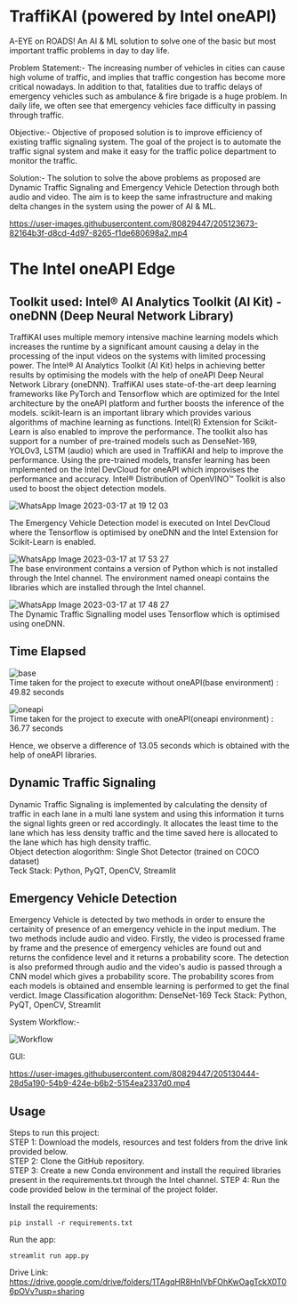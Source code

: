 # TraffiKAI (powered by Intel oneAPI)

A-EYE on ROADS!
An AI & ML solution to solve one of the basic but most important traffic problems in day to day life.  

Problem Statement:- The increasing number of vehicles in cities can cause high volume of traffic, and implies that traffic congestion has become more critical nowadays. In addition to that, fatalities due to traffic delays of emergency vehicles such as ambulance & fire brigade is a huge problem. In daily life, we often see that emergency vehicles face difficulty in passing through traffic.

Objective:- Objective of proposed solution is to improve efficiency of existing traffic signaling system. The goal of the project is to automate the traffic signal system and make it easy for the traffic police department to monitor the traffic.

Solution:- The solution to solve the above problems as proposed are Dynamic Traffic Signaling and Emergency Vehicle Detection through both audio and video. The aim is to keep the same infrastructure and making delta changes in the system using the power of AI & ML.

https://user-images.githubusercontent.com/80829447/205123673-82164b3f-d8cd-4d97-8265-f1de680698a2.mp4  

# The Intel oneAPI Edge  
## Toolkit used: Intel® AI Analytics Toolkit (AI Kit) - oneDNN (Deep Neural Network Library)
TraffiKAI uses multiple memory intensive machine learning models which increases the runtime by a significant amount causing a delay in the processing of the input videos on the systems with limited processing power. The Intel® AI Analytics Toolkit (AI Kit) helps in achieving better results by optimising the models with the help of oneAPI Deep Neural Network Library (oneDNN). TraffiKAI uses state-of-the-art deep learning frameworks like PyTorch and Tensorflow which are optimized for the Intel architecture by the oneAPI platform and further boosts the inference of the models. scikit-learn is an important library which provides various algorithms of machine learning as functions. Intel(R) Extension for Scikit-Learn is also enabled to improve the performance. The toolkit also has support for a number of pre-trained models such as DenseNet-169, YOLOv3, LSTM (audio) which are used in TraffiKAI and help to improve the performance. Using the pre-trained models, transfer learning has been implemented on the Intel DevCloud for oneAPI which improvises the performance and accuracy. Intel® Distribution of OpenVINO™ Toolkit is also used to boost the object detection models.

![WhatsApp Image 2023-03-17 at 19 12 03](https://user-images.githubusercontent.com/80829447/225927241-274a2524-7f6c-4070-a0d9-98c323a91e4d.jpg)

The Emergency Vehicle Detection model is executed on Intel DevCloud where the Tensorflow is optimised by oneDNN and the Intel Extension for Scikit-Learn is enabled.  

![WhatsApp Image 2023-03-17 at 17 53 27](https://user-images.githubusercontent.com/80829447/225928507-7d0b7666-016e-48f8-b62b-60177941fcbf.jpg)  
The base environment contains a version of Python which is not installed through the Intel channel. The environment named oneapi contains the libraries which are installed through the Intel channel. 

![WhatsApp Image 2023-03-17 at 17 48 27](https://user-images.githubusercontent.com/80829447/225928512-ef24a2a3-c707-41c1-a6eb-76fbf5d2eeef.jpg)  
The Dynamic Traffic Signalling model uses Tensorflow which is optimised using oneDNN.  

## Time Elapsed  


![base](https://user-images.githubusercontent.com/80829447/225929189-425d3277-11e8-4cdb-a4c6-8e8ceb4b07d7.jpg)  
Time taken for the project to execute without oneAPI(base environment) : 49.82 seconds

![oneapi](https://user-images.githubusercontent.com/80829447/225929182-e8ed05c0-374d-4fcf-997f-c4b00f38904d.jpg)  
Time taken for the project to execute with oneAPI(oneapi environment) : 36.77 seconds  

Hence, we observe a difference of 13.05 seconds which is obtained with the help of oneAPI libraries.  

  
  
## Dynamic Traffic Signaling
Dynamic Traffic Signaling is implemented by calculating the density of traffic in each lane in a multi lane system and using this information it turns the signal lights green or red accordingly. It allocates the least time to the lane which has less density traffic and the time saved here is allocated to the lane which has high density traffic.  
Object detection alogorithm: Single Shot Detector (trained on COCO dataset)  
Teck Stack: Python, PyQT, OpenCV, Streamlit

## Emergency Vehicle Detection
Emergency Vehicle is detected by two methods in order to ensure the certainity of presence of an emergency vehicle in the input medium. The two methods include audio and video. Firstly, the video is processed frame by frame and the presence of emergency vehicles are found out and returns the confidence level and it returns a probability score.
The detection is also preformed through audio and the video's audio is passed through a CNN model which gives a probability score.
The probability scores from each models is obtained and ensemble learning is performed to get the final verdict.
Image Classification alogorithm: DenseNet-169 
Teck Stack: Python, PyQT, OpenCV, Streamlit

System Workflow:-  

![Workflow](https://user-images.githubusercontent.com/80829447/205130227-27c7a87d-dcd4-44b2-a248-9f9dc7bbba03.jpg)

GUI:  


https://user-images.githubusercontent.com/80829447/205130444-28d5a190-54b9-424e-b6b2-5154ea2337d0.mp4  

## Usage 

Steps to run this project:  
STEP 1: Download the models, resources and test folders from the drive link provided below.  
STEP 2: Clone the GitHub repository.  
STEP 3: Create a new Conda environment and install the required libraries present in the requirements.txt through the Intel channel.
STEP 4: Run the code provided below in the terminal of the project folder.

Install the requirements:
```
pip install -r requirements.txt
```

Run the app:
```
streamlit run app.py
```

Drive Link: https://drive.google.com/drive/folders/1TAgqHR8HnlVbFOhKwOagTckX0T06pOVv?usp=sharing 

